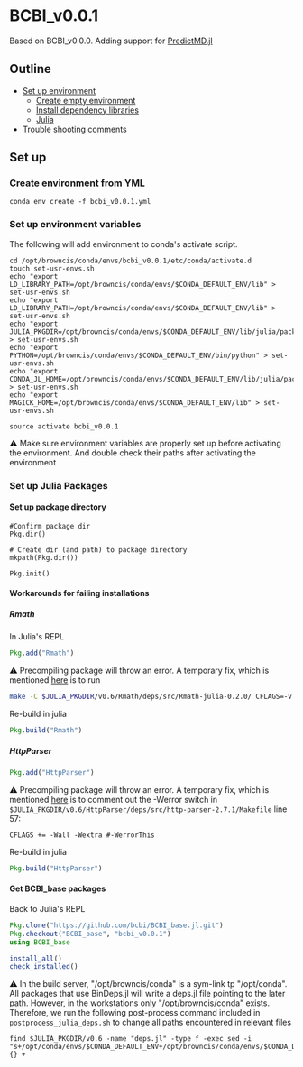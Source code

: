 
# BCBI_v0.0.1

Based on BCBI_v0.0.0. Adding support for [PredictMD.jl](https://github.com/bcbi/PredictMD.jl)

## Outline

* [Set up environment](#set-up)
	* [Create empty environment](#Create-Environment)
	* [Install dependency libraries](#Dependencies)
	* [Julia](#julia)
* Trouble shooting comments

## Set up

### Create environment from YML

```
conda env create -f bcbi_v0.0.1.yml
```

### Set up environment variables

The following will add environment to conda's activate script.

```
cd /opt/browncis/conda/envs/bcbi_v0.0.1/etc/conda/activate.d
touch set-usr-envs.sh
echo "export LD_LIBRARY_PATH=/opt/browncis/conda/envs/$CONDA_DEFAULT_ENV/lib" > set-usr-envs.sh
echo "export LD_LIBRARY_PATH=/opt/browncis/conda/envs/$CONDA_DEFAULT_ENV/lib" > set-usr-envs.sh
echo "export JULIA_PKGDIR=/opt/browncis/conda/envs/$CONDA_DEFAULT_ENV/lib/julia/packages" > set-usr-envs.sh
echo "export PYTHON=/opt/browncis/conda/envs/$CONDA_DEFAULT_ENV/bin/python" > set-usr-envs.sh
echo "export CONDA_JL_HOME=/opt/browncis/conda/envs/$CONDA_DEFAULT_ENV/lib/julia/packages/v0.6/Conda/deps/usr" > set-usr-envs.sh
echo "export MAGICK_HOME=/opt/browncis/conda/envs/$CONDA_DEFAULT_ENV/lib" > set-usr-envs.sh

source activate bcbi_v0.0.1
```

:warning: Make sure environment variables are properly set up before activating the environment. And double check their paths after activating the environment

### Set up Julia Packages

#### Set up package directory

```
#Confirm package dir
Pkg.dir()

# Create dir (and path) to package directory
mkpath(Pkg.dir())

Pkg.init()
```

#### Workarounds for failing installations

##### Rmath
In Julia's REPL

```julia
Pkg.add("Rmath")
```

:warning: Precompiling package will throw an error. A temporary fix, which is mentioned [here](https://github.com/JuliaStats/Rmath.jl/issues/40) is to run

```bash
make -C $JULIA_PKGDIR/v0.6/Rmath/deps/src/Rmath-julia-0.2.0/ CFLAGS=-v 
```

Re-build in julia

```julia
Pkg.build("Rmath")
````

##### HttpParser

```julia
Pkg.add("HttpParser")
```

:warning: Precompiling package will throw an error. A temporary fix, which is mentioned [here](https://github.com/JuliaWeb/HttpParser.jl/issues/75) is
to comment out the -Werror switch in `$JULIA_PKGDIR/v0.6/HttpParser/deps/src/http-parser-2.7.1/Makefile` line 57:

```
CFLAGS += -Wall -Wextra #-WerrorThis
```

Re-build in julia

```julia
Pkg.build("HttpParser")
```

#### Get BCBI_base packages

Back to Julia's REPL

```julia
Pkg.clone("https://github.com/bcbi/BCBI_base.jl.git")
Pkg.checkout("BCBI_base", "bcbi_v0.0.1")
using BCBI_base

install_all()
check_installed()
```

:warning: In the build server, "/opt/browncis/conda" is a sym-link tp "/opt/conda". All packages that use BinDeps.jl will write
a deps.jl file pointing to the later path. However, in the workstations only "/opt/browncis/conda" exists. Therefore, we run the following post-process command included in `postprocess_julia_deps.sh` to change all paths encountered in relevant files

```
find $JULIA_PKGDIR/v0.6 -name "deps.jl" -type f -exec sed -i "s+/opt/conda/envs/$CONDA_DEFAULT_ENV+/opt/browncis/conda/envs/$CONDA_DEFAULT_ENV+g" {} +
```

